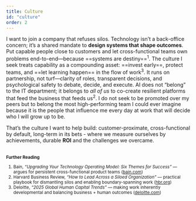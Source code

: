 ```yaml
---
title: Culture
id: "culture"
order: 2
---
```


I want to join a company that refuses silos. Technology isn’t a back-office concern; it’s a shared mandate to **design systems that shape outcomes**. Put capable people close to customers and let cross-functional teams own problems end-to-end—because ==systems are destiny==<sup>1</sup>. The culture I seek treats capability as a compounding asset: ==invest early==, protect teams, and ==let learning happen== in the flow of work<sup>3</sup>. It runs on partnership, not turf—clarity of roles, transparent decisions, and psychological safety to debate, decide, and execute. AI does not “belong” to the IT department; it belongs to *all of us* to co-create resilient platforms that feed the business that feeds us<sup>2</sup>. I do not seek to be promoted over my peers but to belong the most high-performing team I could ever imagine because it is the people that influence me every day at work that will decide who I will grow up to be.

That’s the culture I want to help build: customer-proximate, cross-functional by default, long-term in its bets - where we measure ourselves by achievements, durable **ROI** and the challenges we overcame.
<br>
<br/>

<small>

**Further Reading**  
1. Bain, *“Upgrading Your Technology Operating Model: Six Themes for Success”* — argues for persistent cross-functional product teams ([bain.com](https://www.bain.com/insights/upgrading-your-technology-operating-model-six-themes-for-success/))  
2. Harvard Business Review, *“How to Lead Across a Siloed Organization”* — practical playbook for dismantling silos and enabling boundary-spanning work ([hbr.org](https://hbr.org/2024/01/how-to-lead-across-a-siloed-organization))  
3. Deloitte, *“2025 Global Human Capital Trends”* — making work inherently developmental and balancing business + human outcomes ([deloitte.com](https://www2.deloitte.com/us/en/insights/focus/human-capital-trends.html))  

</small>

